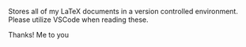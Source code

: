 Stores all of my LaTeX documents in a version controlled environment. Please utilize VSCode when reading these.


Thanks!
Me to you
